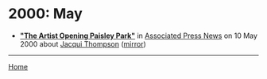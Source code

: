 # 2000: May

 - [**"The Artist Opening Paisley Park"**](https://apnews.com/768f6b1658854741d42d1211d0f1f428) in [Associated Press News](https://apnews.com/) on 10 May 2000 about [Jacqui Thompson](../../topics/jacqui-thompson/index.md) ([mirror](https://web.archive.org/web/*/https://apnews.com/768f6b1658854741d42d1211d0f1f428))

----

[Home](./)
